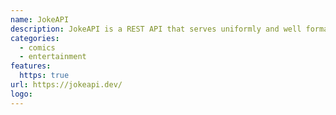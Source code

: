 ```yaml
---
name: JokeAPI
description: JokeAPI is a REST API that serves uniformly and well formatted jokes with variety of filters.
categories:
  - comics
  - entertainment
features:
  https: true
url: https://jokeapi.dev/
logo: 
---
```

